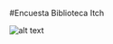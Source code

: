 #Encuesta Biblioteca Itch

![alt text][logo]

[logo]: https://github.com/fercho0/-Library-ITCH/blob/master/img/Screenshot/encuesta1.png"